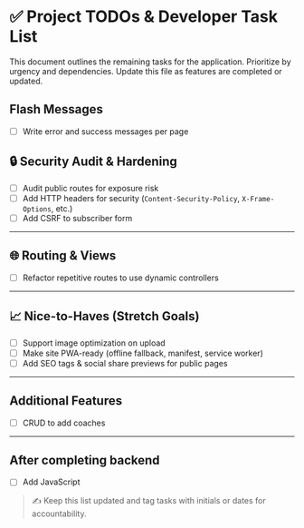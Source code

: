 # ✅ Project TODOs & Developer Task List

This document outlines the remaining tasks for the application. Prioritize by urgency and dependencies. Update this file as features are completed or updated.

## Flash Messages

- [ ] Write error and success messages per page

## 🔒 Security Audit & Hardening

- [ ] Audit public routes for exposure risk
- [ ] Add HTTP headers for security (`Content-Security-Policy`, `X-Frame-Options`, etc.)
- [ ] Add CSRF to subscriber form

---

## 🌐 Routing & Views

- [ ] Refactor repetitive routes to use dynamic controllers

---

## 📈 Nice-to-Haves (Stretch Goals)

- [ ] Support image optimization on upload
- [ ] Make site PWA-ready (offline fallback, manifest, service worker)
- [ ] Add SEO tags & social share previews for public pages

---

## Additional Features

- [ ] CRUD to add coaches

---

## After completing backend

- [ ] Add JavaScript

> ✍️ Keep this list updated and tag tasks with initials or dates for accountability.
